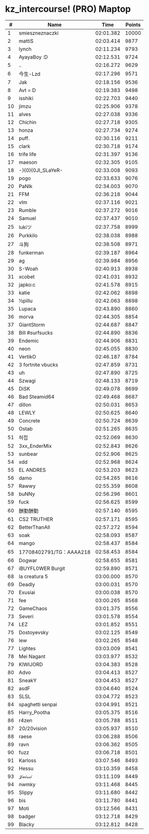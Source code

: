# kz_intercourse! (PRO) Maptop

|  # | Name | Time | Points |
|-------------- | -------------- | -------------- | -------------- | 
| 1 | smieszneznaczki | 02:01.382 | 10000 | 
| 2 | mattiS | 02:03.414 | 9877 | 
| 3 | lynch | 02:11.234 | 9793 | 
| 4 | AyayaBoy :D | 02:12.531 | 9724 | 
| 5 | .. | 02:16.272 | 9629 | 
| 6 | 今生-Lzd | 02:17.296 | 9571 | 
| 7 | Jak | 02:18.156 | 9536 | 
| 8 | Avt = D | 02:19.383 | 9498 | 
| 9 | isshiki | 02:22.703 | 9440 | 
| 10 | jimzu | 02:25.906 | 9378 | 
| 11 | alves | 02:27.038 | 9336 | 
| 12 | Chichin | 02:27.718 | 9305 | 
| 13 | honza | 02:27.734 | 9274 | 
| 14 | puff. | 02:30.116 | 9211 | 
| 15 | clark | 02:30.718 | 9174 | 
| 16 | trife life | 02:31.397 | 9136 | 
| 17 | maeson | 02:32.305 | 9105 | 
| 18 | -}{0}{0JI_SLaYeR- | 02:33.008 | 9093 | 
| 19 | pogo | 02:33.633 | 9076 | 
| 20 | PaNlk | 02:34.003 | 9070 | 
| 21 | FFM | 02:36.218 | 9044 | 
| 22 | vlm | 02:37.116 | 9021 | 
| 23 | Rumble | 02:37.272 | 9016 | 
| 24 | Samuel | 02:37.437 | 9010 | 
| 25 | lukiツ | 02:37.758 | 8999 | 
| 26 | Purkkilo | 02:38.038 | 8988 | 
| 27 | 斗狗 | 02:38.508 | 8971 | 
| 28 | funkerman | 02:39.187 | 8964 | 
| 29 | ag | 02:39.984 | 8956 | 
| 30 | S-Woah | 02:40.913 | 8938 | 
| 31 | xcobet | 02:41.031 | 8932 | 
| 32 | japko:c | 02:41.578 | 8915 | 
| 33 | katie | 02:42.062 | 8898 | 
| 34 | ½pillu | 02:42.063 | 8898 | 
| 35 | Lupaca | 02:43.890 | 8860 | 
| 36 | morva | 02:44.305 | 8854 | 
| 37 | GiantStorm | 02:44.687 | 8847 | 
| 38 | Bill #surfsucks | 02:44.890 | 8836 | 
| 39 | Endemic | 02:44.906 | 8831 | 
| 40 | neon | 02:45.055 | 8830 | 
| 41 | VertikO | 02:46.187 | 8784 | 
| 42 | 3 fortnite vbucks | 02:47.859 | 8731 | 
| 43 | uh | 02:47.890 | 8725 | 
| 44 | Szwagi | 02:48.133 | 8719 | 
| 45 | DiSK | 02:49.078 | 8699 | 
| 46 | Bad Steamid64 | 02:49.468 | 8687 | 
| 47 | dillon | 02:50.031 | 8653 | 
| 48 | LEWLY | 02:50.625 | 8640 | 
| 49 | Concrete | 02:50.724 | 8639 | 
| 50 | Ostab | 02:51.265 | 8635 | 
| 51 | 허접 | 02:52.069 | 8630 | 
| 52 | 3xx_EnderMix | 02:52.843 | 8626 | 
| 53 | sunbear | 02:52.906 | 8625 | 
| 54 | xdd | 02:52.968 | 8624 | 
| 55 | EL ANDRES | 02:53.203 | 8623 | 
| 56 | damo | 02:54.265 | 8616 | 
| 57 | Rawwy | 02:55.359 | 8608 | 
| 58 | buNNy | 02:56.296 | 8601 | 
| 59 | fuck | 02:56.625 | 8599 | 
| 60 | 酬勤酬勤 | 02:57.140 | 8595 | 
| 61 | CS2 TRUTHER | 02:57.171 | 8595 | 
| 62 | BetterThanAll | 02:57.272 | 8594 | 
| 63 | soak | 02:58.093 | 8587 | 
| 64 | mango | 02:58.437 | 8584 | 
| 65 | 17708402791/TG：AAAA218 | 02:58.453 | 8584 | 
| 66 | Dogwar | 02:58.655 | 8581 | 
| 67 | iBUYFL0WER Burgit | 02:59.890 | 8571 | 
| 68 | la creatura 5 | 03:00.000 | 8570 | 
| 69 | Deadly | 03:00.031 | 8570 | 
| 70 | Exusiai | 03:00.038 | 8570 | 
| 71 | fee | 03:00.265 | 8568 | 
| 72 | GameChaos | 03:01.375 | 8556 | 
| 73 | Severi | 03:01.578 | 8554 | 
| 74 | LEZ | 03:01.852 | 8551 | 
| 75 | Dostoyevsky | 03:02.125 | 8549 | 
| 76 | lew | 03:02.265 | 8548 | 
| 77 | Lightes | 03:03.009 | 8541 | 
| 78 | Mei Nagant | 03:03.977 | 8532 | 
| 79 | KIWIJORD | 03:04.383 | 8528 | 
| 80 | Advo | 03:04.413 | 8527 | 
| 81 | SneakY | 03:04.453 | 8527 | 
| 82 | asdF | 03:04.640 | 8524 | 
| 83 | SLSL | 03:04.772 | 8523 | 
| 84 | spaghetti senpai | 03:04.991 | 8521 | 
| 85 | Harry_Pootha | 03:05.375 | 8516 | 
| 86 | r4zen | 03:05.788 | 8511 | 
| 87 | 20/20vision | 03:05.937 | 8510 | 
| 88 | raese | 03:06.288 | 8506 | 
| 89 | ravn | 03:06.362 | 8505 | 
| 90 | fuzz | 03:06.718 | 8501 | 
| 91 | Karloss | 03:07.546 | 8493 | 
| 92 | Hessu | 03:10.359 | 8458 | 
| 93 | 𝒥𝓊𝒾𝓈𝓈𝒾 | 03:11.109 | 8449 | 
| 94 | nwmky | 03:11.468 | 8445 | 
| 95 | Slippy | 03:11.680 | 8442 | 
| 96 | bis | 03:11.780 | 8441 | 
| 97 | Moti | 03:12.566 | 8431 | 
| 98 | badger | 03:12.718 | 8429 | 
| 99 | Blacky | 03:12.812 | 8428 | 

